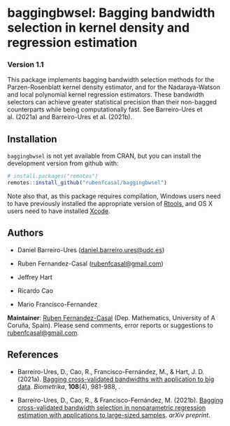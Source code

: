 
<!-- 
README.md is generated from README.Rmd. 
Please edit that file 
-->

# baggingbwsel: Bagging bandwidth selection in kernel density and regression estimation

### Version 1.1

This package implements bagging bandwidth selection methods for the
Parzen-Rosenblatt kernel density estimator, and for the Nadaraya-Watson
and local polynomial kernel regression estimators. These bandwidth
selectors can achieve greater statistical precision than their
non-bagged counterparts while being computationally fast. See
Barreiro-Ures et al. (2021a) and Barreiro-Ures et al. (2021b).

## Installation

`baggingbwsel` is not yet available from CRAN, but you can install the
development version from github with:

``` r
# install.packages("remotes")
remotes::install_github("rubenfcasal/baggingbwsel")
```

Note also that, as this package requires compilation, Windows users need
to have previously installed the appropriate version of
[Rtools](https://cran.r-project.org/bin/windows/Rtools/), and OS X users
need to have installed
[Xcode](https://apps.apple.com/us/app/xcode/id497799835).

## Authors

- Daniel Barreiro-Ures (<daniel.barreiro.ures@udc.es>)

- Ruben Fernandez-Casal (<rubenfcasal@gmail.com>)

- Jeffrey Hart

- Ricardo Cao

- Mario Francisco-Fernandez

**Maintainer**: [Ruben Fernandez-Casal](https://rubenfcasal.github.io)
(Dep. Mathematics, University of A Coruña, Spain). Please send comments,
error reports or suggestions to <rubenfcasal@gmail.com>.

## References

- Barreiro-Ures, D., Cao, R., Francisco-Fernández, M., & Hart, J. D.
  (2021a). [Bagging cross-validated bandwidths with application to big
  data](https://doi.org/10.1093/biomet/asaa092). *Biometrika*,
  **108**(4), 981-988, .

- Barreiro-Ures, D., Cao, R., & Francisco-Fernández, M. (2021b).
  [Bagging cross-validated bandwidth selection in nonparametric
  regression estimation with applications to large-sized
  samples](https://arxiv.org/abs/2105.04134). *arXiv preprint*.
